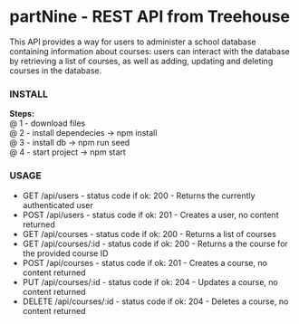 # partNine - REST API from Treehouse
This API provides a way for users to administer a school database containing information about courses: users can interact with the database by retrieving a list of courses, as well as adding, updating and deleting courses in the database.

<h3>INSTALL</h3>
<b>Steps:</b> <br />
@ 1 - download files <br />
@ 2 - install dependecies -> npm install <br />
@ 3 - install db -> npm run seed <br />
@ 4 - start project -> npm start <br />

<h3>USAGE</h3>
<ul>
  <li> GET /api/users - status code if ok: 200 - Returns the currently authenticated user </li>
  <li> POST /api/users - status code if ok: 201 - Creates a user, no content returned  </li>
  <li> GET /api/courses - status code if ok: 200 - Returns a list of courses </li>
  <li> GET /api/courses/:id - status code if ok: 200 - Returns a the course for the provided course ID</li>
  <li> POST /api/courses - status code if ok: 201 - Creates a course, no content returned </li>
  <li> PUT /api/courses/:id - status code if ok: 204 - Updates a course, no content returned  </li>
  <li> DELETE /api/courses/:id - status code if ok: 204 - Deletes a course, no content returned </li>
</ul>






